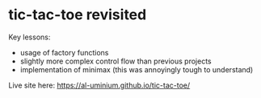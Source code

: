 # tic-tac-toe revisited

Key lessons:
- usage of factory functions
- slightly more complex control flow than previous projects
- implementation of minimax (this was annoyingly tough to understand)

Live site here: https://al-uminium.github.io/tic-tac-toe/